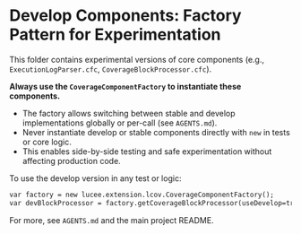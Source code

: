
# Develop Components: Factory Pattern for Experimentation

This folder contains experimental versions of core components (e.g., `ExecutionLogParser.cfc`, `CoverageBlockProcessor.cfc`).

**Always use the `CoverageComponentFactory` to instantiate these components.**

- The factory allows switching between stable and develop implementations globally or per-call (see `AGENTS.md`).
- Never instantiate develop or stable components directly with `new` in tests or core logic.
- This enables side-by-side testing and safe experimentation without affecting production code.

To use the develop version in any test or logic:

```cfml
var factory = new lucee.extension.lcov.CoverageComponentFactory();
var devBlockProcessor = factory.getCoverageBlockProcessor(useDevelop=true);
```

For more, see `AGENTS.md` and the main project README.
